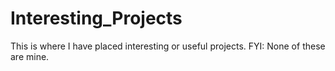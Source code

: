 # Interesting_Projects

This is where I have placed interesting or useful projects. FYI: None of these are mine.
